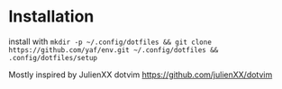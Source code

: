 Installation
============

install with
`mkdir -p ~/.config/dotfiles && git clone https://github.com/yaf/env.git ~/.config/dotfiles && .config/dotfiles/setup`

Mostly inspired by JulienXX dotvim https://github.com/julienXX/dotvim

